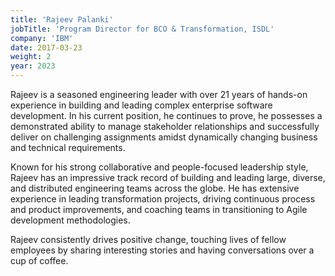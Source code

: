 ```yaml
---
title: 'Rajeev Palanki'
jobTitle: 'Program Director for BCO & Transformation, ISDL'
company: 'IBM'
date: 2017-03-23
weight: 2
year: 2023
---
```


Rajeev is a seasoned engineering leader with over 21 years of hands-on experience in building and leading complex enterprise software development. In his current position, he continues to prove, he possesses a demonstrated ability to manage stakeholder relationships and successfully deliver on challenging assignments amidst dynamically changing business and technical requirements.

Known for his strong collaborative and people-focused leadership style, Rajeev has an impressive track record of building and leading large, diverse, and distributed engineering teams across the globe. He has extensive experience in leading transformation projects, driving continuous process and product improvements, and coaching teams in transitioning to Agile development methodologies.

Rajeev consistently drives positive change, touching lives of fellow employees by sharing interesting stories and having conversations over a cup of coffee. 
